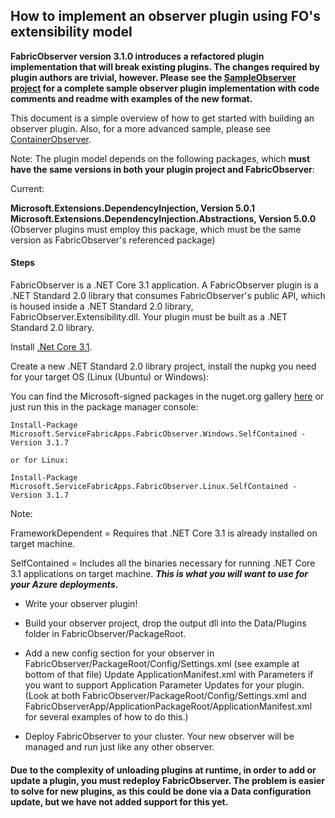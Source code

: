 ## How to implement an observer plugin using FO's extensibility model


**FabricObserver version 3.1.0 introduces a refactored plugin implementation that will break existing plugins. The changes required by plugin authors are trivial, however. Please see the [SampleObserver project](/SampleObserverPlugin) for a complete sample observer plugin implementation with code comments and readme with examples of the new format.**

This document is a simple overview of how to get started with building an observer plugin. Also, for a more advanced sample, please see [ContainerObserver](https://github.com/gittorre/containerobserver).

Note: The plugin model depends on the following packages, which **must have the same versions in both your plugin project and FabricObserver**:

Current: 

**Microsoft.Extensions.DependencyInjection, Version 5.0.1**  
**Microsoft.Extensions.DependencyInjection.Abstractions, Version 5.0.0**  (Observer plugins must employ this package, which must be the same version as FabricObserver's referenced package)  

#### Steps 

FabricObserver is a .NET Core 3.1 application. A FabricObserver plugin is a .NET Standard 2.0 library that consumes FabricObserver's public API, which is housed inside a .NET Standard 2.0 library, FabricObserver.Extensibility.dll. 
Your plugin must be built as a .NET Standard 2.0 library.

Install [.Net Core 3.1](https://dotnet.microsoft.com/download/dotnet-core/3.1).

Create a new .NET Standard 2.0 library project, install the nupkg you need for your target OS (Linux (Ubuntu) or Windows):  

You can find the Microsoft-signed packages in the nuget.org gallery [here](https://www.nuget.org/profiles/ServiceFabricApps) or just run this in the package manager console:

```
Install-Package Microsoft.ServiceFabricApps.FabricObserver.Windows.SelfContained -Version 3.1.7 

or for Linux:

Install-Package Microsoft.ServiceFabricApps.FabricObserver.Linux.SelfContained -Version 3.1.7
```

Note:

FrameworkDependent = Requires that .NET Core 3.1 is already installed on target machine.  

SelfContained = Includes all the binaries necessary for running .NET Core 3.1 applications on target machine. ***This is what you will want to use for your Azure deployments.***

- Write your observer plugin!

- Build your observer project, drop the output dll into the Data/Plugins folder in FabricObserver/PackageRoot.

- Add a new config section for your observer in FabricObserver/PackageRoot/Config/Settings.xml (see example at bottom of that file)
   Update ApplicationManifest.xml with Parameters if you want to support Application Parameter Updates for your plugin.
   (Look at both FabricObserver/PackageRoot/Config/Settings.xml and FabricObserverApp/ApplicationPackageRoot/ApplicationManifest.xml for several examples of how to do this.)

- Deploy FabricObserver to your cluster. Your new observer will be managed and run just like any other observer.

#### Due to the complexity of unloading plugins at runtime, in order to add or update a plugin, you must redeploy FabricObserver. The problem is easier to solve for new plugins, as this could be done via a Data configuration update, but we have not added support for this yet.
